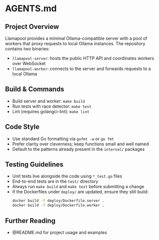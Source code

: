 # AGENTS.md

## Project Overview
Llamapool provides a minimal Ollama-compatible server with a pool of workers that proxy
requests to local Ollama instances. The repository contains two binaries:
- `llamapool-server`: hosts the public HTTP API and coordinates workers over WebSocket
- `llamapool-worker`: connects to the server and forwards requests to a local Ollama

## Build & Commands
- Build server and worker: `make build`
- Run tests with race detector: `make test`
- Lint (requires golangci-lint): `make lint`

## Code Style
- Use standard Go formatting via `gofmt -w` or `go fmt`
- Prefer clarity over cleverness; keep functions small and well named
- Default to the patterns already present in the `internal/` packages

## Testing Guidelines
- Unit tests live alongside the code using `*_test.go` files
- End-to-end tests are in the `test/` directory
- Always run `make build` and `make test` before submitting a change
- If the Dockerfiles under `deploy/` are updated, ensure they still build:
  ```bash
  docker build -f deploy/Dockerfile.server .
  docker build -f deploy/Dockerfile.worker .
  ```

## Further Reading
- @README.md for project usage and examples
